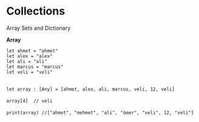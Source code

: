 # Collections
Array Sets and Dictionary 


**Array**

`let ahmet = "ahmet"`
<br />
`let alex = "alex"`
<br />
`let ali = "ali"`
<br />
`let marcus = "marcus"`
<br />
`let veli = "veli"`
<br />
<br />

`let array : [Any] = [ahmet, alex, ali, marcus, veli, 12, veli]`
<br />
<br />
`array[4]  // veli`
<br />
<br />
`print(array) //["ahmet", "mehmet", "ali", "ömer", "veli", 12, "veli"]`
<br />
<br />
